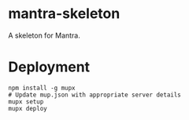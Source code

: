 # mantra-skeleton
A skeleton for Mantra.

# Deployment
```
npm install -g mupx
# Update mup.json with appropriate server details
mupx setup
mupx deploy
```
